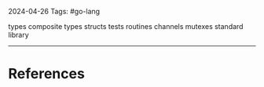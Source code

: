 2024-04-26
Tags: #go-lang 

types
composite types
structs
tests
routines
channels
mutexes
standard library


---
# References
